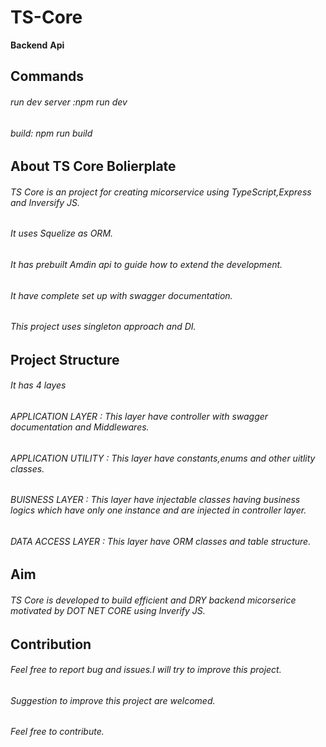 # TS-Core

__Backend__ __Api__ 


## Commands 

###### run dev server :npm run dev

###### build: npm run build


## About TS Core Bolierplate

###### TS Core is an project for creating micorservice using TypeScript,Express and Inversify JS.
###### It uses Squelize as ORM.
###### It has prebuilt Amdin api to guide how to extend the development.
###### It have complete set up with swagger documentation.
###### This project uses singleton approach and DI.


## Project Structure
 
###### It has 4 layes

###### APPLICATION LAYER : This layer have controller with swagger documentation and Middlewares.
###### APPLICATION UTILITY : This layer have constants,enums and other uitlity classes.
###### BUISNESS LAYER : This layer have injectable classes having business logics which have only one instance and are injected in controller layer.
###### DATA ACCESS LAYER : This layer have ORM classes and table structure.



## Aim 

###### TS Core is developed to build efficient and DRY backend micorserice motivated by DOT NET CORE using Inverify JS.

## Contribution

###### Feel free to report bug and issues.I will try to improve this project.
###### Suggestion to improve this project are welcomed.
###### Feel free to contribute.







